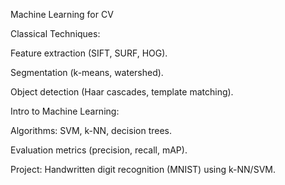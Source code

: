  Machine Learning for CV

Classical Techniques:

Feature extraction (SIFT, SURF, HOG).

Segmentation (k-means, watershed).

Object detection (Haar cascades, template matching).

Intro to Machine Learning:

Algorithms: SVM, k-NN, decision trees.

Evaluation metrics (precision, recall, mAP).

Project: Handwritten digit recognition (MNIST) using k-NN/SVM.
